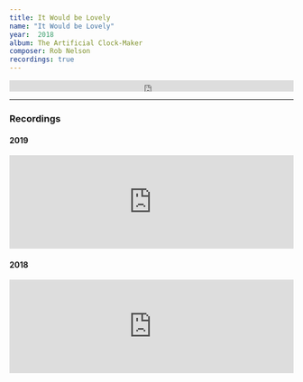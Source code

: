 ```yaml
---
title: It Would be Lovely
name: "It Would be Lovely"
year:  2018
album: The Artificial Clock-Maker
composer: Rob Nelson
recordings: true
---
```

<iframe width="100%" height="20" scrolling="no" frameborder="no" allow="autoplay" src="https://w.soundcloud.com/player/?url=https%3A//api.soundcloud.com/tracks/393282726&color=%23ff5500&inverse=false&auto_play=false&show_user=true"></iframe>

<hr/>

<h3>Recordings</h3>

<h4>2019</h4>
<iframe width="100%" height="166" scrolling="no" frameborder="no" allow="autoplay" src="https://w.soundcloud.com/player/?url=https%3A//api.soundcloud.com/tracks/630508440&color=%23ff5500&auto_play=false&hide_related=false&show_comments=true&show_user=true&show_reposts=false&show_teaser=true"></iframe>

<h4>2018</h4>
<iframe width="100%" height="166" scrolling="no" frameborder="no" allow="autoplay" src="https://w.soundcloud.com/player/?url=https%3A//api.soundcloud.com/tracks/393282726&color=%23ff5500&auto_play=false&hide_related=false&show_comments=true&show_user=true&show_reposts=false&show_teaser=true"></iframe>

